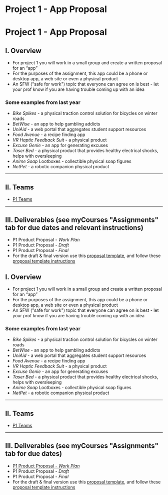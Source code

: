 # Project 1 - App Proposal
# Project 1 - App Proposal

## I. Overview
- For project 1 you will work in a small group and create a written proposal for an “app”
- For the purposes of the assignment, this app could be a phone or desktop app, a web site or even a physical product
- An SFW ("safe for work") topic that everyone can agree on is best - let your prof know if you are having trouble coming up with an idea

###  Some examples from last year
- *Bike Spikes* - a physical traction control solution for bicycles on winter roads
- *BetWise* - an app to help gambling addicts
- *UniAid* - a web portal that aggregates student support resources
- *Food Avenue* - a recipe finding app
- *VR Haptic Feedback Suit* - a physical product
- *Excuse Genie* - an app for generating excuses
- *Taser Bed* - a physical product that provides healthy electrical shocks, helps with oversleeping
- *Anime Soap* Lootboxes - collectible physical soap figures
- *NetPet* - a robotic companion physical product

---

## II. Teams
- [P1 Teams](p1-teams.md)

---

## III. Deliverables (see myCourses "Assignments" tab for due dates and relevant instructions)

- P1 Product Proposal - *Work Plan*
- P1 Product Proposal - *Draft*
- P1 Product Proposal - *Final*
- For the draft & final version use this [proposal template](), and follow these [proposal template instructions]()
## I. Overview
- For project 1 you will work in a small group and create a written proposal for an “app”
- For the purposes of the assignment, this app could be a phone or desktop app, a web site or even a physical product
- An SFW ("safe for work") topic that everyone can agree on is best - let your prof know if you are having trouble coming up with an idea

###  Some examples from last year
- *Bike Spikes* - a physical traction control solution for bicycles on winter roads
- *BetWise* - an app to help gambling addicts
- *UniAid* - a web portal that aggregates student support resources
- *Food Avenue* - a recipe finding app
- *VR Haptic Feedback Suit* - a physical product
- *Excuse Genie* - an app for generating excuses
- *Taser Bed* - a physical product that provides healthy electrical shocks, helps with oversleeping
- *Anime Soap* Lootboxes - collectible physical soap figures
- *NetPet* - a robotic companion physical product

---

## II. Teams
- [P1 Teams](p1-teams.md)

---

## III. Deliverables (see myCourses "Assignments" tab for due dates)

- [P1 Product Proposal - *Work Plan*](https://docs.google.com/document/d/14pgXuFqD0yfLrQZFrJHb1VUgkxgtHeHd5Gu2k9Urji8/edit?usp=sharing)
- P1 Product Proposal - *Draft*
- P1 Product Proposal - *Final*
- For the draft & final version use this [proposal template](https://docs.google.com/document/d/1khRFXrBf5BCrPiw7z9wpl2QXw2PDqvH8JMCC1MXbbSA/edit?usp=sharing), and follow these [proposal template instructions](https://docs.google.com/document/d/1AX62N88jqIE92HUXSzVwGizRtOTt2CcmOuSqwnApOEY/edit?usp=sharing)
